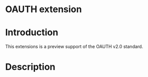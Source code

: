 OAUTH extension
=============

Introduction
============

This extensions is a preview support of the OAUTH v2.0 standard.

Description
===========


